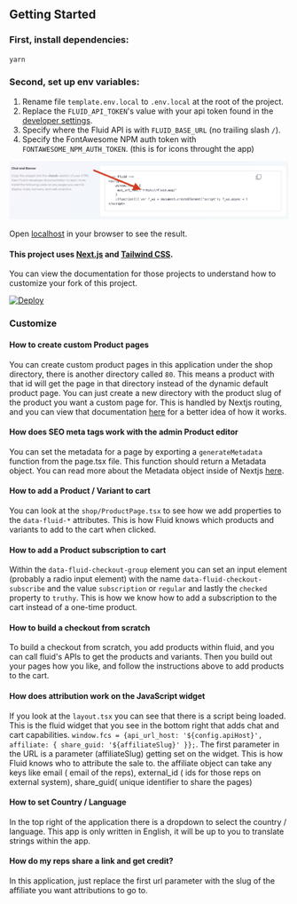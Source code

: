 ## Getting Started

### First, install dependencies:

```bash
yarn
```

### Second, set up env variables:

1. Rename file `template.env.local` to `.env.local` at the root of the project.
2. Replace the `FLUID_API_TOKEN`'s value with your api token found in the [developer settings](https://www.fluid.app/settings/developer).
3. Specify where the Fluid API is with `FLUID_BASE_URL` (no trailing slash `/`).
4. Specify the FontAwesome NPM auth token with `FONTAWESOME_NPM_AUTH_TOKEN`. (this is for icons throught the app)

![where to find the Fluid API token](public/images/readme1.png)

Open [localhost](http://localhost:3000) in your browser to see the result.

#### This project uses [Next.js](https://nextjs.org/) and [Tailwind CSS](https://tailwindcss.com/).

You can view the documentation for those projects to understand how to customize your fork of this project.

[![Deploy](https://www.herokucdn.com/deploy/button.svg)](https://www.heroku.com/deploy)

### Customize

#### How to create custom Product pages

You can create custom product pages in this application under the shop directory, there is another directory called `80`. This means a product with that id will get the page in that directory instead of the dynamic default product page. You can just create a new directory with the product slug of the product you want a custom page for. This is handled by Nextjs routing, and you can view that documentation [here](https://nextjs.org/docs/app/building-your-application/routing) for a better idea of how it works.

#### How does SEO meta tags work with the admin Product editor

You can set the metadata for a page by exporting a `generateMetadata` function from the page.tsx file. This function should return a Metadata object. You can read more about the Metadata object inside of Nextjs [here](https://nextjs.org/docs/app/api-reference/file-conventions/metadata).

#### How to add a Product / Variant to cart

You can look at the `shop/ProductPage.tsx` to see how we add properties to the `data-fluid-*` attributes. This is how Fluid knows which products and variants to add to the cart when clicked.

#### How to add a Product subscription to cart

Within the `data-fluid-checkout-group` element you can set an input element (probably a radio input element) with the name `data-fluid-checkout-subscribe` and the value `subscription` or `regular` and lastly the `checked` property to `truthy`. This is how we know how to add a subscription to the cart instead of a one-time product.

#### How to build a checkout from scratch

To build a checkout from scratch, you add products within fluid, and you can call fluid's APIs to get the products and variants. Then you build out your pages how you like, and follow the instructions above to add products to the cart.

#### How does attribution work on the JavaScript widget

If you look at the `layout.tsx` you can see that there is a script being loaded. This is the fluid widget that you see in the bottom right that adds chat and cart capabilities. `window.fcs = {api_url_host: '${config.apiHost}', affiliate: { share_guid: '${affiliateSlug}' }};`. The first parameter in the URL is a parameter (affiliateSlug) getting set on the widget. This is how Fluid knows who to attribute the sale to.
the affiliate object can take any keys like email ( email of the reps), external_id ( ids for those reps on external system), share_guid( unique identifier to share the pages)

#### How to set Country / Language

In the top right of the application there is a dropdown to select the country / language. This app is only written in English, it will be up to you to translate strings within the app.

#### How do my reps share a link and get credit?

In this application, just replace the first url parameter with the slug of the affiliate you want attributions to go to.
